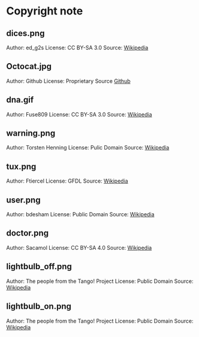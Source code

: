 # Copyright note

## dices.png
Author: ed_g2s
License: CC BY-SA 3.0
Source: [Wikipedia](https://de.wikipedia.org/wiki/Portable_Network_Graphics#/media/File:PNG_transparency_demonstration_1.png)

## Octocat.jpg
Author: Github
License: Proprietary
Source [Github](https://github.com/logos)

## dna.gif
Author: Fuse809
License: CC BY-SA 3.0
Source: [Wikipedia](https://pt.m.wikipedia.org/wiki/Ficheiro:Quetiapine3DanBS.gif)

## warning.png
Author: Torsten Henning
License: Pulic Domain
Source: [Wikipedia](https://en.wikipedia.org/wiki/Hazard_symbol#/media/File:DIN_4844-2_Warnung_vor_einer_Gefahrenstelle_D-W000.svg)

## tux.png
Author: Ftiercel
License: GFDL
Source: [Wikipedia](https://commons.wikimedia.org/wiki/File:Crystal_Clear_app_linuxconf.svg)

## user.png
Author: bdesham
License: Public Domain
Source: [Wikipedia](https://en.m.wikipedia.org/wiki/File:User_icon_2.svg)

## doctor.png
Author: Sacamol
License: CC BY-SA 4.0
Source: [Wikipedia](https://commons.wikimedia.org/wiki/File:FR-Medical-Bio-Stub.svg)

## lightbulb_off.png
Author: The people from the Tango! Project
License: Public Domain
Source: [Wikipedia](https://commons.wikimedia.org/wiki/File:Dialog-information.svg)

## lightbulb_on.png
Author: The people from the Tango! Project
License: Public Domain
Source: [Wikipedia](https://commons.wikimedia.org/wiki/File:Dialog-information_red.svg)